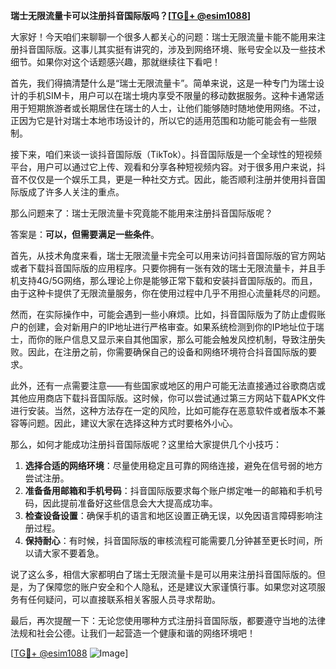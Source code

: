 **瑞士无限流量卡可以注册抖音国际版吗？[[TG💪+ @esim1088](https://t.me/s/esim1088)]**

大家好！今天咱们来聊聊一个很多人都关心的问题：瑞士无限流量卡能不能用来注册抖音国际版。这事儿其实挺有讲究的，涉及到网络环境、账号安全以及一些技术细节。如果你对这个话题感兴趣，那就继续往下看吧！

首先，我们得搞清楚什么是“瑞士无限流量卡”。简单来说，这是一种专门为瑞士设计的手机SIM卡，用户可以在瑞士境内享受不限量的移动数据服务。这种卡通常适用于短期旅游者或长期居住在瑞士的人士，让他们能够随时随地使用网络。不过，正因为它是针对瑞士本地市场设计的，所以它的适用范围和功能可能会有一些限制。

接下来，咱们来谈一谈抖音国际版（TikTok）。抖音国际版是一个全球性的短视频平台，用户可以通过它上传、观看和分享各种短视频内容。对于很多用户来说，抖音不仅仅是一个娱乐工具，更是一种社交方式。因此，能否顺利注册并使用抖音国际版成了许多人关注的重点。

那么问题来了：瑞士无限流量卡究竟能不能用来注册抖音国际版呢？

答案是：**可以，但需要满足一些条件**。

首先，从技术角度来看，瑞士无限流量卡完全可以用来访问抖音国际版的官方网站或者下载抖音国际版的应用程序。只要你拥有一张有效的瑞士无限流量卡，并且手机支持4G/5G网络，那么理论上你是能够正常下载和安装抖音国际版的。而且，由于这种卡提供了无限流量服务，你在使用过程中几乎不用担心流量耗尽的问题。

然而，在实际操作中，可能会遇到一些小麻烦。比如，抖音国际版为了防止虚假账户的创建，会对新用户的IP地址进行严格审查。如果系统检测到你的IP地址位于瑞士，而你的账户信息又显示来自其他国家，那么可能会触发风控机制，导致注册失败。因此，在注册之前，你需要确保自己的设备和网络环境符合抖音国际版的要求。

此外，还有一点需要注意——有些国家或地区的用户可能无法直接通过谷歌商店或其他应用商店下载抖音国际版。这时候，你可以尝试通过第三方网站下载APK文件进行安装。当然，这种方法存在一定的风险，比如可能存在恶意软件或者版本不兼容等问题。因此，建议大家在选择这种方式时要格外小心。

那么，如何才能成功注册抖音国际版呢？这里给大家提供几个小技巧：

1. **选择合适的网络环境**：尽量使用稳定且可靠的网络连接，避免在信号弱的地方尝试注册。
2. **准备备用邮箱和手机号码**：抖音国际版要求每个账户绑定唯一的邮箱和手机号码，因此提前准备好这些信息会大大提高成功率。
3. **检查设备设置**：确保手机的语言和地区设置正确无误，以免因语言障碍影响注册过程。
4. **保持耐心**：有时候，抖音国际版的审核流程可能需要几分钟甚至更长时间，所以请大家不要着急。

说了这么多，相信大家都明白了瑞士无限流量卡是可以用来注册抖音国际版的。但是，为了保障您的账户安全和个人隐私，还是建议大家谨慎行事。如果您对这项服务有任何疑问，可以直接联系相关客服人员寻求帮助。

最后，再次提醒一下：无论您使用哪种方式注册抖音国际版，都要遵守当地的法律法规和社会公德。让我们一起营造一个健康和谐的网络环境吧！

[[TG💪+ @esim1088](https://t.me/s/esim1088) ![Image](https://i.postimg.cc/4NQfJmqS/Snipaste-2025-05-13-00-14-12.png)]